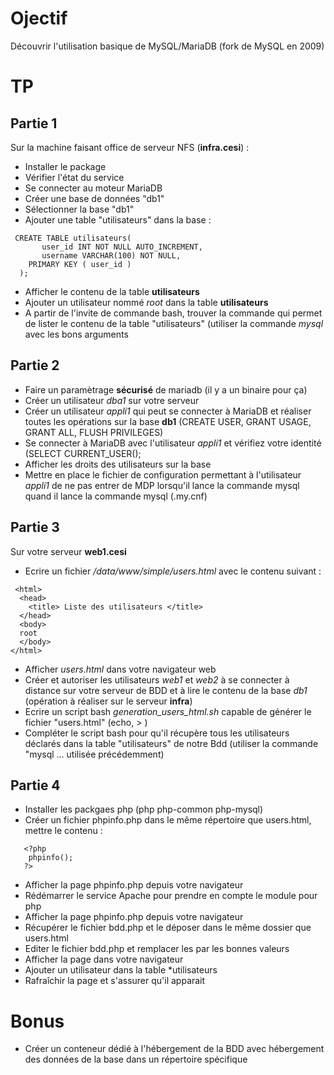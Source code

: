 # Ojectif #

Découvrir l'utilisation basique de MySQL/MariaDB (fork de MySQL en 2009)
 
 # TP #
 ## Partie 1 ##

 Sur la machine faisant office de serveur NFS (**infra.cesi**) :
 * Installer le package
 * Vérifier l'état du service
 * Se connecter au moteur MariaDB
 * Créer une base de données "db1"
 * Sélectionner la base "db1"
 * Ajouter une table "utilisateurs" dans la base :
 ```
  CREATE TABLE utilisateurs(
	    user_id INT NOT NULL AUTO_INCREMENT,
	    username VARCHAR(100) NOT NULL,
     PRIMARY KEY ( user_id )
   );
 ```
 
  * Afficher le contenu de la table **utilisateurs**
  * Ajouter un utilisateur nommé *root* dans la table **utilisateurs**
  * A partir de l'invite de commande bash, trouver la commande qui permet de lister
  le contenu de la table "utilisateurs" (utiliser la commande *mysql* avec les bons arguments
 
 
  ## Partie 2 ##
 
  
  * Faire un paramètrage **sécurisé** de mariadb (il y a un binaire pour ça)
  * Créer un utilisateur *dba1* sur votre serveur
  * Créer un utilisateur *appli1* qui peut se connecter à MariaDB et réaliser toutes les opérations
  sur la base **db1** (CREATE USER, GRANT USAGE, GRANT ALL, FLUSH PRIVILEGES)
  * Se connecter à MariaDB avec l'utilisateur *appli1* et vérifiez votre identité (SELECT CURRENT_USER();
  * Afficher les droits des utilisateurs sur la base
  * Mettre en place le fichier de configuration permettant à l'utilisateur *appli1* de ne pas entrer de MDP lorsqu'il lance la commande mysql
  quand il lance la commande mysql (.my.cnf)
  
  
## Partie 3 ##
Sur votre serveur **web1.cesi**
  

* Ecrire un fichier */data/www/simple/users.html* avec le contenu suivant :
```
 <html>
  <head>
    <title> Liste des utilisateurs </title>
  </head>
  <body>
  root
  </body>
</html>
```
* Afficher *users.html* dans votre navigateur web
* Créer et autoriser les utilisateurs *web1* et *web2* à se connecter à distance sur votre serveur de BDD et à lire le contenu de la base *db1* (opération à réaliser sur le serveur **infra**)
* Ecrire un script bash *generation_users_html.sh* capable de générer le fichier "users.html" (echo, > ) 
* Compléter le script bash pour qu'il récupère tous les utilisateurs déclarés dans la table
   "utilisateurs" de notre Bdd (utiliser la commande "mysql ... utilisée précédemment)
  
 ## Partie 4 ##
 
* Installer les packgaes php (php php-common php-mysql)
* Créer un fichier phpinfo.php dans le même répertoire que users.html, mettre le contenu :
```
   <?php
	phpinfo();
   ?>
```
* Afficher la page phpinfo.php depuis votre navigateur
* Rédémarrer le service Apache pour prendre en compte le module pour php
* Afficher la page phpinfo.php depuis votre navigateur
* Récupérer le fichier bdd.php et le déposer dans le même dossier que users.html
* Editer le fichier bdd.php et remplacer les <XXX> par les bonnes valeurs
* Afficher la page dans votre navigateur
* Ajouter un utilisateur dans la table *utilisateurs
* Rafraîchir la page et s'assurer qu'il apparait
 
 
# Bonus #

* Créer un conteneur dédié à l'hébergement de la BDD avec hébergement des données de la base dans un répertoire spécifique
 

